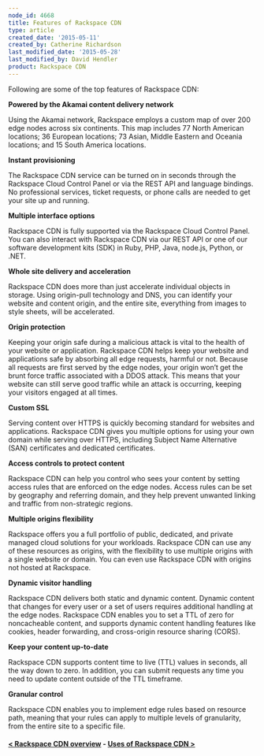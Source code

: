 ```yaml
---
node_id: 4668
title: Features of Rackspace CDN
type: article
created_date: '2015-05-11'
created_by: Catherine Richardson
last_modified_date: '2015-05-28'
last_modified_by: David Hendler
product: Rackspace CDN
---
```


Following are some of the top features of Rackspace CDN:

**Powered by the Akamai content delivery network**

Using the Akamai network, Rackspace employs a custom map of over 200
edge nodes across six continents. This map includes 77 North American
locations; 36 European locations; 73 Asian, Middle Eastern and Oceania
locations; and 15 South America locations.

**Instant provisioning**

The Rackspace CDN service can be turned on in seconds through the
Rackspace Cloud Control Panel or via the REST API and language bindings.
No professional services, ticket requests, or phone calls are needed to
get your site up and running.

**Multiple interface options**

Rackspace CDN is fully supported via the Rackspace Cloud Control Panel.
You can also interact with Rackspace CDN via our REST API or one of our
software development kits (SDK) in Ruby, PHP, Java, node.js, Python, or
.NET.

**Whole site delivery and acceleration**

Rackspace CDN does more than just accelerate individual objects in
storage. Using origin-pull technology and DNS, you can identify your
website and content origin, and the entire site, everything from images
to style sheets, will be accelerated.

**Origin protection**

Keeping your origin safe during a malicious attack is vital to the
health of your website or application. Rackspace CDN helps keep your
website and applications safe by absorbing all edge requests, harmful or
not. Because all requests are first served by the edge nodes, your
origin won&rsquo;t get the brunt force traffic associated with a DDOS attack.
This means that your website can still serve good traffic while an
attack is occurring, keeping your visitors engaged at all times.

**Custom SSL**

Serving content over HTTPS is quickly becoming standard for websites and
applications. Rackspace CDN gives you multiple options for using your
own domain while serving over HTTPS, including Subject Name Alternative
(SAN) certificates and dedicated certificates.

**Access controls to protect content**

Rackspace CDN can help you control who sees your content by setting
access rules that are enforced on the edge nodes. Access rules can be
set by geography and referring domain, and they help prevent unwanted
linking and traffic from non-strategic regions.

**Multiple origins flexibility**

Rackspace offers you a full portfolio of public, dedicated, and private
managed cloud solutions for your workloads. Rackspace CDN can use any of
these resources as origins, with the flexibility to use multiple origins
with a single website or domain. You can even use Rackspace CDN with
origins not hosted at Rackspace.

**Dynamic visitor handling**

Rackspace CDN delivers both static and dynamic content. Dynamic content
that changes for every user or a set of users requires additional
handling at the edge nodes. Rackspace CDN enables you to set a TTL of
zero for noncacheable content, and supports dynamic content handling
features like cookies, header forwarding, and cross-origin resource
sharing (CORS).

**Keep your content up-to-date**

Rackspace CDN supports content time to live (TTL) values in seconds, all
the way down to zero. In addition, you can submit requests any time you
need to update content outside of the TTL timeframe.

**Granular control**

Rackspace CDN enables you to implement edge rules based on resource
path, meaning that your rules can apply to multiple levels of
granularity, from the entire site to a specific file.



#### [&lt; Rackspace CDN overview](/how-to/rackspace-cdn-overview)    -    [Uses of Rackspace CDN &gt;](/how-to/uses-of-rackspace-cdn)







